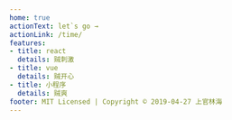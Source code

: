 ```yaml
---
home: true
actionText: let`s go →
actionLink: /time/
features:
- title: react
  details: 贼刺激
- title: vue
  details: 贼开心
- title: 小程序
  details: 贼爽
footer: MIT Licensed | Copyright © 2019-04-27 上官林海
---
```

